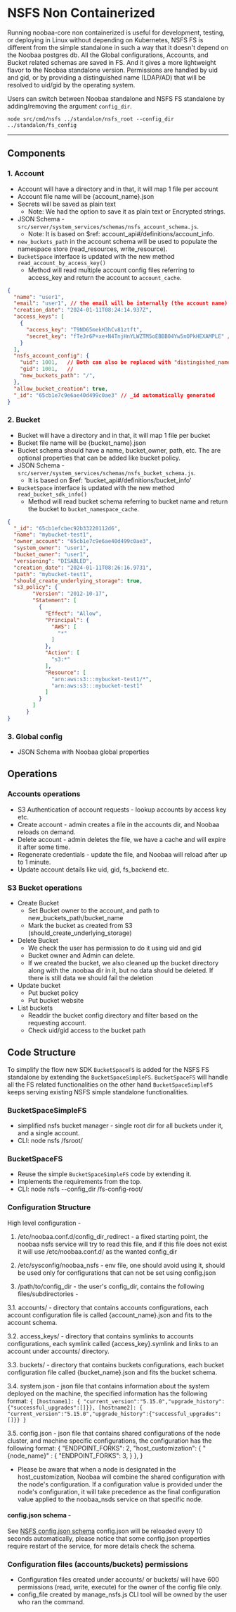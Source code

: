 # NSFS Non Containerized

Running noobaa-core non containerized is useful for development, testing, or deploying in Linux without depending on Kubernetes, NSFS FS is different from the simple standalone in such a way that it doesn't depend on the Noobaa postgres db. All the Global configurations, Accounts, and Bucket related schemas are saved in FS. And it gives a more lightweight flavor to the Noobaa standalone version. Permissions are handled by uid and gid, or by providing a distinguished name (LDAP/AD) that will be resolved to uid/gid by the operating system.

Users can switch between Noobaa standalone and NSFS FS standalone by adding/removing the argument `config_dir`.

```
node src/cmd/nsfs ../standalon/nsfs_root --config_dir ../standalon/fs_config

```

---

## Components

### 1. Account

- Account will have a directory and in that, it will map 1 file per account
- Account file name will be {account_name}.json
- Secrets will be saved as plain text
  - Note: We had the option to save it as plain text or Encrypted strings.
- JSON Schema - `src/server/system_services/schemas/nsfs_account_schema.js`.
  - Note: It is based on $ref: account_api#/definitions/account_info.
- `new_buckets_path` in the account schema will be used to populate the namespace store (read_resources, write_resource).
- `BucketSpace` interface is updated with the new method `read_account_by_access_key()`
    - Method will read multiple account config files referring to access_key and return the account to `account_cache`.

```json
{
  "name": "user1",
  "email": "user1", // the email will be internally (the account name), email will not be set by user
  "creation_date": "2024-01-11T08:24:14.937Z",
  "access_keys": [
    {
      "access_key": "T9ND65mekH3hCv81ztft",
      "secret_key": "fTeJr6P+xe+N4TnjHnYLWZTM5oEBBB04Yw5nOPkHEXAMPLE" //real secret_key would not have the suffix EXAMPLE
    }
  ],
  "nsfs_account_config": {
    "uid": 1001,   // Both can also be replaced with "distingished_name": "unique_user1_name",
    "gid": 1001,   // 
    "new_buckets_path": "/",
  },
  "allow_bucket_creation": true,
  "_id": "65cb1e7c9e6ae40d499c0ae3" // _id automatically generated
}
```

### 2. Bucket

- Bucket will have a directory and in that, it will map 1 file per bucket
- Bucket file name will be {bucket_name}.json
- Bucket schema should have a name, bucket_owner, path, etc. The are optional properties that can be added like bucket policy.
- JSON Schema - `src/server/system_services/schemas/nsfs_bucket_schema.js`.
  -  It is based on  $ref: 'bucket_api#/definitions/bucket_info'
- `BucketSpace` interface is updated with the new method `read_bucket_sdk_info()`
    - Method will read bucket schema referring to bucket name and return the bucket to `bucket_namespace_cache`.

```json
{
  "_id": "65cb1efcbec92b33220112d6",
  "name": "mybucket-test1",
  "owner_account": "65cb1e7c9e6ae40d499c0ae3",
  "system_owner": "user1",
  "bucket_owner": "user1",
  "versioning": "DISABLED",
  "creation_date": "2024-01-11T08:26:16.9731",
  "path": "mybucket-test1",
  "should_create_underlying_storage": true,
  "s3_policy": {
        "Version": "2012-10-17",
        "Statement": [
          {
            "Effect": "Allow",
            "Principal": {
              "AWS": [
                "*"
              ]
            },
            "Action": [
              "s3:*"
            ],
            "Resource": [
              "arn:aws:s3:::mybucket-test1/*",
              "arn:aws:s3:::mybucket-test1"
            ]
          }
        ]
      }
}
```

### 3. Global config

 - JSON Schema with Noobaa global properties

## Operations

### Accounts operations

- S3 Authentication of account requests - lookup accounts by access key etc.
- Create account - admin creates a file in the accounts dir, and Noobaa reloads on demand.
- Delete account - admin deletes the file, we have a cache and will expire it after some time.
- Regenerate credentials - update the file, and Noobaa will reload after up to 1 minute.
- Update account details like uid, gid, fs_backend etc.

### S3 Bucket operations

- Create Bucket
    - Set Bucket owner to the account, and path to new_buckets_path/bucket_name
    - Mark the bucket as created from S3 (should_create_underlying_storage)
- Delete Bucket
    - We check the user has permission to do it using uid and gid
    - Bucket owner and Admin can delete.
    - If we created the bucket, we also cleaned up the bucket directory along with the .noobaa dir in it, but no data should be deleted. If there is still data we should fail the deletion
- Update bucket
    - Put bucket policy
    - Put bucket website
- List buckets
    - Readdir the bucket config directory and filter based on the requesting account.
    - Check uid/gid access to the bucket path

## Code Structure
To simplify the flow new SDK `BucketSpaceFS` is added for the NSFS FS standalone by extending the `BucketSpaceSimpleFS`. `BucketSpaceFS` will handle all the FS related functionalities on the other hand `BucketSpaceSimpleFS` keeps serving existing NSFS simple standalone functionalities.

### BucketSpaceSimpleFS
- simplified nsfs bucket manager - single root dir for all buckets under it, and a single account.
- CLI: node nsfs /fsroot/

### BucketSpaceFS
- Reuse the simple `BucketSpaceSimpleFS` code by extending it.
- Implements the requirements from the top.
- CLI: node nsfs --config_dir /fs-config-root/


### Configuration Structure

High level configuration - 

1. /etc/noobaa.conf.d/config_dir_redirect - a fixed starting point, the noobaa nsfs service will try to read this file, and if this file does not exist it will use /etc/noobaa.conf.d/ as the wanted config_dir

2. /etc/sysconfig/noobaa_nsfs - env file, one should avoid using it, should be used only for configurations that can not be set using config.json

3. /path/to/config_dir - the user's config_dir, contains the following files/subdirectories - 

3.1. accounts/ - directory that contains accounts configurations, each account configuration file is called {account_name}.json and fits to the account schema.

3.2. access_keys/ - directory that contains symlinks to accounts configurations, each symlink called {access_key}.symlink and links to an account under accounts/ directory.

3.3. buckets/ - directory that contains buckets configurations, each bucket configuration file called {bucket_name}.json and fits the bucket schema.

3.4. system.json - json file that contains information about the system deployed on the machine, the specified information has the following format: 
`{ [hostname1]: { "current_version":"5.15.0","upgrade_history":{"successful_upgrades":[]}},
   [hostname2]: { "current_version":"5.15.0","upgrade_history":{"successful_upgrades":[]}}
}` 

3.5. config.json - json file that contains shared configurations of the node cluster, and machine specific configurations, the configuration has the following format: 
{
	"ENDPOINT_FORKS": 2,
  "host_customization": {
    "{node_name}" : {
      "ENDPOINT_FORKS": 3, 
    }
  },
}

* Please be aware that when a node is designated in the host_customization, Noobaa will combine the shared configuration with the node's configuration. If a configuration value is provided under the node's configuration, it will take precedence as the final configuration value applied to the noobaa_nsds service on that specific node.

#### config.json schema - 
See [NSFS config.json schema](https://github.com/noobaa/noobaa-core/src/server/object_services/schemas/nsfs_config_schema.js)
config.json will be reloaded every 10 seconds automatically, please notice that some config.json properties require restart of the service, for more details check the schema.

### Configuration files (accounts/buckets) permissions
- Configuration files created under accounts/ or buckets/ will have 600 permissions (read, write, execute) for the owner of the config file only. 
- config_file created by manage_nsfs.js CLI tool will be owned by the user who ran the command. 
